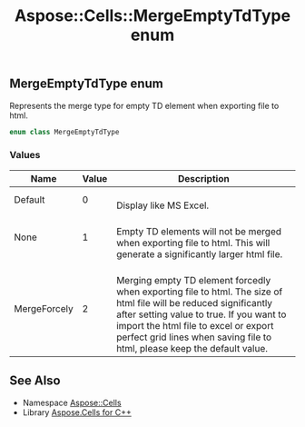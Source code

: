 ﻿---
title: Aspose::Cells::MergeEmptyTdType enum
linktitle: MergeEmptyTdType
second_title: Aspose.Cells for C++ API Reference
description: 'Aspose::Cells::MergeEmptyTdType enum. Represents the merge type for empty TD element when exporting file to html in C++.'
type: docs
weight: 23700
url: /cpp/aspose.cells/mergeemptytdtype/
---
## MergeEmptyTdType enum


Represents the merge type for empty TD element when exporting file to html.

```cpp
enum class MergeEmptyTdType
```

### Values

| Name | Value | Description |
| --- | --- | --- |
| Default | 0 | <br>Display like MS Excel. |
| None | 1 | <br>Empty TD elements will not be merged when exporting file to html. This will generate a significantly larger html file. |
| MergeForcely | 2 | <br>Merging empty TD element forcedly when exporting file to html. The size of html file will be reduced significantly after setting value to true. If you want to import the html file to excel or export perfect grid lines when saving file to html, please keep the default value. |

## See Also

* Namespace [Aspose::Cells](../)
* Library [Aspose.Cells for C++](../../)
